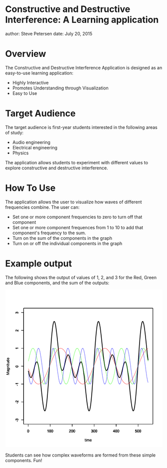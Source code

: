 Constructive and Destructive Interference: A Learning application
========================================================
author: Steve Petersen
date: July 20, 2015

Overview
========================================================

The Constructive and Destructive Interference Application is designed as an easy-to-use learning application:
- Highly Interactive
- Promotes Understanding through Visualization
- Easy to Use

Target Audience
========================================================

The target audience is first-year students interested in the following areas of study:
- Audio engineering
- Electrical engineering
- Physics

The application allows students to experiment with different values to explore constructive and destructive interference.

How To Use
========================================================

The application allows the user to visualize how waves of different frequencies combine.  The user can:

- Set one or more component frequencies to zero to turn off that component
- Set one or more component frequences from 1 to 10 to add that component's frequency to the sum.  
- Turn on the sum of the components in the graph
- Turn on or off the individual components in the graph
 

Example output
========================================================

The following shows the output of values of 1, 2, and 3 for the Red, Green and Blue components, and the sum of the outputs:

![plot of chunk unnamed-chunk-1](preso-figure/unnamed-chunk-1-1.png) 

Students can see how complex waveforms are formed from these simple components.  Fun!

